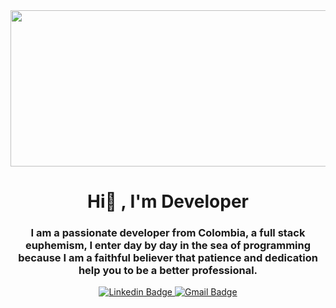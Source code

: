 <div id="header" align="center">
  <img
    src="https://media.giphy.com/media/w9Sb2fZrLPxHUFxLV2/giphy.gif"
    width="600"
    height="250"   
  />
  <h1 align="center">Hi👋 , I'm Developer</h1>
  <h3 align="center">
    I am a passionate developer from Colombia, a full stack euphemism, I enter
    day by day in the sea of programming because I am a faithful believer that
    patience and dedication help you to be a better professional.
  </h3>
</div>

<div id="badges" align="center">
  <a href="https://www.linkedin.com/in/Ellisvelandia">
    <img
      src="https://img.shields.io/badge/-Ellisvelandia-blue?style=flat-square&logo=Linkedin&logoColor=white&link"
      alt="Linkedin Badge"
    />
  </a>
  <a href="mailto:eyis619@gmail.com">
    <img
      src="https://img.shields.io/badge/-Eyis619@gmail.com-c14438?style=flat-square&logo=Gmail&logoColor=white&link=mailto:eyis619@gmail.com"
      alt="Gmail Badge"
    />
  </a>
</div>
